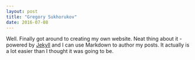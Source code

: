 ```yaml
---
layout: post
title: "Gregory Sukhorukov"
date: 2016-07-08
---
```


Well. Finally got around to creating my own website. Neat thing about it - powered by [Jekyll](http://jekyllrb.com) and I can use Markdown to author my posts. It actually is a lot easier than I thought it was going to be.